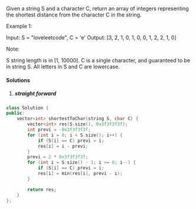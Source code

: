 Given a string S and a character C, return an array of integers representing the shortest distance from the character C in the string.

Example 1:

Input: S = "loveleetcode", C = 'e'
Output: [3, 2, 1, 0, 1, 0, 0, 1, 2, 2, 1, 0]
 

Note:

S string length is in [1, 10000].
C is a single character, and guaranteed to be in string S.
All letters in S and C are lowercase.

#### Solutions

1. ##### straight forward

```c++
class Solution {
public:
    vector<int> shortestToChar(string S, char C) {
        vector<int> res(S.size(), 0x3f3f3f3f);
        int previ = -0x3f3f3f3f;
        for (int i = 0; i < S.size(); i++) {
            if (S[i] == C) previ = i;
            res[i] = i - previ;
        }
        previ = 2 * 0x3f3f3f3f;
        for (int i = S.size() - 1; i >= 0; i--) {
            if (S[i] == C) previ = i;
            res[i] = min(res[i], previ - i);
        }

        return res;
    }
};
```